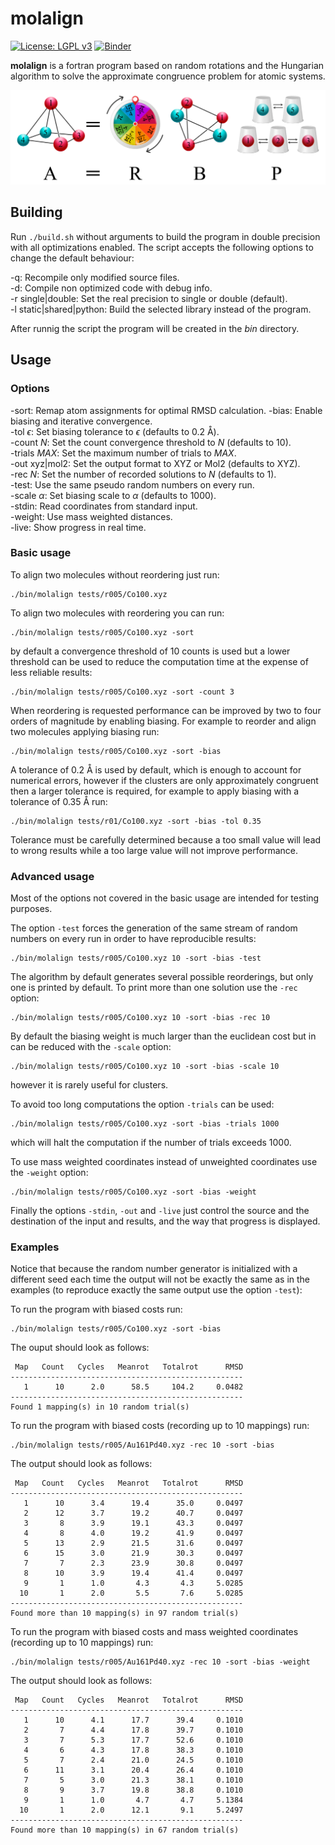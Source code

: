 molalign
========
[![License: LGPL v3](https://img.shields.io/badge/License-LGPL_v3-blue.svg)](https://www.gnu.org/licenses/lgpl-3.0)
[![Binder](https://mybinder.org/badge_logo.svg)](https://mybinder.org/v2/gh/qcuaeh/molalign.git/HEAD?labpath=tests)

**molalign** is a fortran program based on random rotations and the Hungarian algorithm to solve the approximate congruence problem for atomic systems.

![graphic1](assets/graphic1.png)

Building
--------

Run `./build.sh` without arguments to build the program in double
precision with all optimizations enabled. The script accepts the
following options to change the default behaviour:

-q: Recompile only modified source files.  
-d: Compile non optimized code with debug info.  
-r single|double: Set the real precision to single or double (default).  
-l static|shared|python: Build the selected library instead of the program.  

After runnig the script the program will be created in the *bin* directory.

Usage
-----

### Options

-sort: Remap atom assignments for optimal RMSD calculation. 
-bias: Enable biasing and iterative convergence.  
-tol *ϵ*: Set biasing tolerance to *ϵ* (defaults to 0.2 Å).  
-count *N*: Set the count convergence threshold to *N* (defaults to 10).  
-trials *MAX*: Set the maximum number of trials to *MAX*.  
-out xyz|mol2: Set the output format to XYZ or Mol2 (defaults to XYZ).  
-rec *N*: Set the number of recorded solutions to *N* (defaults to 1).  
-test: Use the same pseudo random numbers on every run.  
-scale *α*: Set biasing scale to *α* (defaults to 1000).  
-stdin: Read coordinates from standard input.  
-weight: Use mass weighted distances.  
-live: Show progress in real time.  
 
### Basic usage

To align two molecules without reordering just run:

    ./bin/molalign tests/r005/Co100.xyz

To align two molecules with reordering you can run:

    ./bin/molalign tests/r005/Co100.xyz -sort

by default a convergence threshold of 10 counts is used but a lower threshold
can be used to reduce the computation time at the expense of less reliable
results:

    ./bin/molalign tests/r005/Co100.xyz -sort -count 3

When reordering is requested performance can be improved by two to four orders
of magnitude by enabling biasing. For example to reorder and align two molecules
applying biasing run:

    ./bin/molalign tests/r005/Co100.xyz -sort -bias

A tolerance of 0.2 Å is used by default, which is enough to account for numerical
errors, however if the clusters are only approximately congruent then a larger
tolerance is required, for example to apply biasing with a tolerance of 0.35 Å run:

    ./bin/molalign tests/r01/Co100.xyz -sort -bias -tol 0.35

Tolerance must be carefully determined because a too small value will lead to
wrong results while a too large value will not improve performance.

### Advanced usage

Most of the options not covered in the basic usage are intended for testing purposes.

The option `-test` forces the generation of the same stream of random numbers on
every run in order to have reproducible results:

    ./bin/molalign tests/r005/Co100.xyz 10 -sort -bias -test

The algorithm by default generates several possible reorderings, but only one is
printed by default. To print more than one solution use the `-rec` option:

    ./bin/molalign tests/r005/Co100.xyz 10 -sort -bias -rec 10

By default the biasing weight is much larger than the euclidean cost but
in can be reduced with the `-scale` option:

    ./bin/molalign tests/r005/Co100.xyz 10 -sort -bias -scale 10

however it is rarely useful for clusters.

To avoid too long computations the option `-trials` can be used:

    ./bin/molalign tests/r005/Co100.xyz -sort -bias -trials 1000

which will halt the computation if the number of trials exceeds 1000.

To use mass weighted coordinates instead of unweighted coordinates use the
`-weight` option:

    ./bin/molalign tests/r005/Co100.xyz -sort -bias -weight

Finally the options `-stdin`, `-out` and `-live` just control the source and the
destination of the input and results, and the way that progress is displayed.

### Examples

Notice that because the random number generator is initialized with a different
seed each time the output will not be exactly the same as in the examples (to
reproduce exactly the same output use the option `-test`):

To run the program with biased costs run:

    ./bin/molalign tests/r005/Co100.xyz -sort -bias
 
The ouput should look as follows:

     Map   Count   Cycles   Meanrot   Totalrot      RMSD
    ----------------------------------------------------
       1      10      2.0      58.5     104.2     0.0482
    ----------------------------------------------------
    Found 1 mapping(s) in 10 random trial(s)

To run the program with biased costs (recording up to 10 mappings) run:

    ./bin/molalign tests/r005/Au161Pd40.xyz -rec 10 -sort -bias

The output should look as follows:

     Map   Count   Cycles   Meanrot   Totalrot      RMSD
    ----------------------------------------------------
       1      10      3.4      19.4      35.0     0.0497
       2      12      3.7      19.2      40.7     0.0497
       3       8      3.9      19.1      43.3     0.0497
       4       8      4.0      19.2      41.9     0.0497
       5      13      2.9      21.5      31.6     0.0497
       6      15      3.0      21.9      30.3     0.0497
       7       7      2.3      23.9      30.8     0.0497
       8      10      3.9      19.4      41.4     0.0497
       9       1      1.0       4.3       4.3     5.0285
      10       1      2.0       5.5       7.6     5.0285
    ----------------------------------------------------
    Found more than 10 mapping(s) in 97 random trial(s)

To run the program with biased costs and mass weighted coordinates (recording up to 10 mappings) run:

    ./bin/molalign tests/r005/Au161Pd40.xyz -rec 10 -sort -bias -weight

The output should look as follows:

     Map   Count   Cycles   Meanrot   Totalrot      RMSD
    ----------------------------------------------------
       1      10      4.1      17.7      39.4     0.1010
       2       7      4.4      17.8      39.7     0.1010
       3       7      5.3      17.7      52.6     0.1010
       4       6      4.3      17.8      38.3     0.1010
       5       7      2.4      21.0      24.5     0.1010
       6      11      3.1      20.4      26.4     0.1010
       7       5      3.0      21.3      38.1     0.1010
       8       9      3.7      19.8      38.8     0.1010
       9       1      1.0       4.7       4.7     5.1384
      10       1      2.0      12.1       9.1     5.2497
    ----------------------------------------------------
    Found more than 10 mapping(s) in 67 random trial(s)

